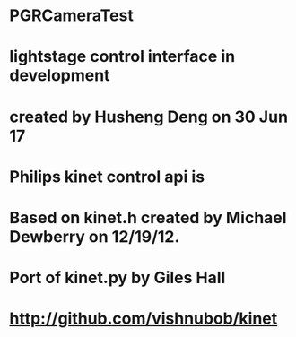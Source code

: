 # PGRCameraTest

# lightstage control interface in development
# created by Husheng Deng on 30 Jun 17

# Philips kinet control api is
# Based on kinet.h created by Michael Dewberry on 12/19/12.
# Port of kinet.py by Giles Hall
# http://github.com/vishnubob/kinet
